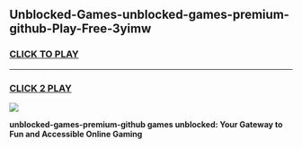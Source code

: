
## Unblocked-Games-unblocked-games-premium-github-Play-Free-3yimw
<h3>
<a href="https://premium76.site?title=unblocked-games-premium-github&ref=22A">CLICK TO PLAY</a></h3>
<hr>

<h3>
<a href="https://premium76.site?title=unblocked-games-premium-github&ref=22A">CLICK 2 PLAY</a>
  
</h3>

<a href="https://premium76.site?title=unblocked-games-premium-github&ref=22A"><img src="https://clearcache.store/games.png"></a>


**unblocked-games-premium-github games unblocked: Your Gateway to Fun and Accessible Online Gaming**
